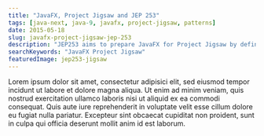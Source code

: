 ```yaml
---
title: "JavaFX, Project Jigsaw and JEP 253"
tags: [java-next, java-9, javafx, project-jigsaw, patterns]
date: 2015-05-18
slug: javafx-project-jigsaw-jep-253
description: "JEP253 aims to prepare JavaFX for Project Jigsaw by defining public APIs for functionality that will become inaccessible due to modularization."
searchKeywords: "JavaFX Project Jigsaw"
featuredImage: jep253-jigsaw
---
```


Lorem ipsum dolor sit amet, consectetur adipisici elit, sed eiusmod tempor incidunt ut labore et dolore magna aliqua.
Ut enim ad minim veniam, quis nostrud exercitation ullamco laboris nisi ut aliquid ex ea commodi consequat.
Quis aute iure reprehenderit in voluptate velit esse cillum dolore eu fugiat nulla pariatur.
Excepteur sint obcaecat cupiditat non proident, sunt in culpa qui officia deserunt mollit anim id est laborum.